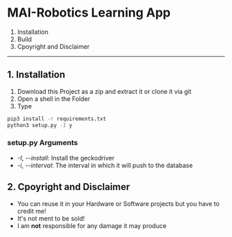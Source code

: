 # MAI-Robotics Learning App

1. Installation
2. Build
3. Cpoyright and Disclaimer

---

## 1. Installation

1. Download this Project as a zip and extract it or clone it via git
2. Open a shell in the Folder
3. Type

```bash
pip3 install -r requirements.txt
python3 setup.py -I y
```

### setup.py Arguments

- *-I*, *--install*: Install the geckodriver
- *-i*, *--interval*: The interval in which it will push to the database

## 2. Cpoyright and Disclaimer

- You can reuse it in your Hardware or Software projects but you have to credit me!
- It's not ment to be sold!
- I am **not** responsible for any damage it may produce